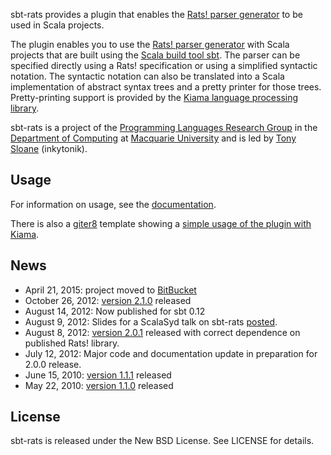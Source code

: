 sbt-rats provides a plugin that enables the [Rats! parser generator](https://cs.nyu.edu/rgrimm/xtc/rats.html) to be used in Scala projects.

The plugin enables you to use the [Rats! parser generator](https://cs.nyu.edu/rgrimm/xtc/rats.html) with Scala projects that are built using the [Scala build tool sbt](https://www.scala-sbt.org). The parser can be specified directly using a Rats! specification or using a simplified syntactic notation. The syntactic notation can also be translated into a Scala implementation of abstract syntax trees and a pretty printer for those trees. Pretty-printing support is provided by the [Kiama language processing library](https://kiama.googlecode.com).

sbt-rats is a project of the [Programming Languages Research Group](https://wiki.mq.edu.au/display/plrg/Welcome) in the [Department of Computing](http://www.comp.mq.edu.au/) at [Macquarie University](http://www.mq.edu.au) and is led by [Tony Sloane](https://bitbucket.org/inkytonik) (inkytonik).

## Usage

For information on usage, see the [documentation](https://bitbucket.org/inkytonik/sbt-rats/src/default/wiki/usage.md).

There is also a [giter8](http://github.com/n8han/giter8#readme) template showing a [simple usage of the plugin with Kiama](https://github.com/inkytonik/kiama-rats.g8).

## News

* April 21, 2015: project moved to [BitBucket](https://bitbucket.org/inkytonik/sbt-rats)
* October 26, 2012: [version 2.1.0](https://bitbucket.org/inkytonik/sbt-rats/src/default/notes/2.1.0.markdown) released
* August 14, 2012: Now published for sbt 0.12
* August 9, 2012: Slides for a ScalaSyd talk on sbt-rats [posted](https://speakerdeck.com/inkytonik/sbt-rats-packrat-parser-generation-for-scala).
* August 8, 2012: [version 2.0.1](https://bitbucket.org/inkytonik/sbt-rats/src/default/notes/2.0.1.markdown) released with correct dependence on published Rats! library.
* July 12, 2012: Major code and documentation update in preparation for 2.0.0 release.
* June 15, 2010: [version 1.1.1](https://bitbucket.org/inkytonik/sbt-rats/src/default/notes/1.1.1.markdown) released
* May 22, 2010: [version 1.1.0](https://bitbucket.org/inkytonik/sbt-rats/src/default/notes/1.1.0.markdown) released

## License

sbt-rats is released under the New BSD License.  See LICENSE for details.
